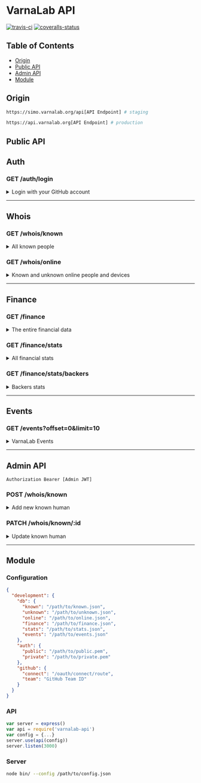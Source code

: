 
# VarnaLab API

[![travis-ci]][travis] [![coveralls-status]][coveralls]


## Table of Contents

- [Origin](#origin)
- [Public API](#public-api)
- [Admin API](#admin-api)
- [Module](#module)


## Origin

```bash
https://simo.varnalab.org/api[API Endpoint] # staging
```

```bash
https://api.varnalab.org[API Endpoint] # production
```

## Public API

## Auth

### GET /auth/login

<details>
<summary>Login with your GitHub account</summary>

```json
{
  "admin": true,
  "jwt": "..."
}
```
</details>

---

## Whois

### GET /whois/known

<details>
<summary>All known people</summary>

```json
[
  {
    "id": "b0e915e2-e60c-4d4d-a693-343c9c0234c9",
    "name": "Симеон Величков",
    "gravatar": "bc8400cd663c63dbdbc8607870390a20",
    "backer": "Симо V",
    "github": "simov",
    "twitter": "_simov"
  }
]
```
</details>

### GET /whois/online

<details>
<summary>Known and unknown online people and devices</summary>

```json
{
  "known": [
    "b93b098c-adb5-48ce-8dd1-8828f39d99d3",
    "42ccbc1a-f0bc-416d-a7f7-f4c6e0910023"
  ],
  "unknown": [
    {
      "host": "debian",
      "vendor": "Intel Corporate"
    },
    {
      "host": "android-cae44bf1974b5f66",
      "vendor": "Motorola Mobility LLC, a Lenovo Company"
    }
  ]
}
```
</details>

---

## Finance

### GET /finance

<details>
<summary>The entire financial data</summary>

```json
{
  "income": {...},
  "spend": {...}
}
```
</details>

### GET /finance/stats

<details>
<summary>All financial stats</summary>

```json
[
  [...],
  [...]
]
```
</details>

### GET /finance/stats/backers

<details>
<summary>Backers stats</summary>

```json
[
  {
    "name": "Тодор Драгнев",
    "monthly": [50,50,50,50,50,80,50,50,0,0,0,0],
    "total": 430,
    "average": 61
  }
]
```
</details>

---

## Events

### GET /events?offset=0&limit=10

<details>
<summary>VarnaLab Events</summary>

```json
[
  {
    "id": "2044728552423780",
    "name": "LoraWAN - TTN Varna meeting September 2017",
    "description": "Отново ще експериментираме с крайните устройства, ще закачим GPS модул и ще си поиграем и с един аналогов осцилоскоп :)",
    "photo": "https://scontent.xx.fbcdn.net/v/t1.0-0/p480x480/20620935_1515230891867157_3034615754728253404_n.jpg?oh=434022dbe5157cd3a75ce45f5b556de6&oe=5A24590D",
    "start_time": "2017-09-16T11:00:00+0300",
    "end_time": "2017-09-16T18:00:00+0300",
    "updated_time": "2017-08-07T13:28:38+0000"
  }
]
```
</details>

---

## Admin API

```
Authorization Bearer [Admin JWT]
```

### POST /whois/known

<details>
<summary>Add new known human</summary>

```json
{
  "some": "json"
}
```
</details>

### PATCH /whois/known/:id

<details>
<summary>Update known human</summary>

```json
{
  "some": "json"
}
```
</details>

---

## Module

### Configuration

```json
{
  "development": {
    "db": {
      "known": "/path/to/known.json",
      "unknown": "/path/to/unknown.json",
      "online": "/path/to/online.json",
      "finance": "/path/to/finance.json",
      "stats": "/path/to/stats.json",
      "events": "/path/to/events.json"
    },
    "auth": {
      "public": "/path/to/public.pem",
      "private": "/path/to/private.pem"
    },
    "github": {
      "connect": "/oauth/connect/route",
      "team": "GitHub Team ID"
    }
  }
}
```

### API

```js
var server = express()
var api = require('varnalab-api')
var config = {...}
server.use(api(config))
server.listen(3000)
```

### Server

```bash
node bin/ --config /path/to/config.json
```


  [travis-ci]: https://img.shields.io/travis/VarnaLab/varnalab-api/master.svg?style=flat-square (Build Status - Travis CI)
  [coveralls-status]: https://img.shields.io/coveralls/VarnaLab/varnalab-api.svg?style=flat-square (Test Coverage - Coveralls)

  [travis]: https://travis-ci.org/VarnaLab/varnalab-api
  [coveralls]: https://coveralls.io/github/VarnaLab/varnalab-api
